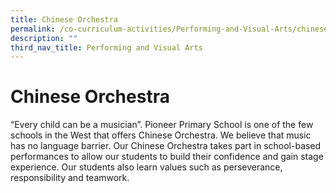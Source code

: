 ```yaml
---
title: Chinese Orchestra
permalink: /co-curriculum-activities/Performing-and-Visual-Arts/chinese-orchestra
description: ""
third_nav_title: Performing and Visual Arts
---
```

# Chinese Orchestra
“Every child can be a musician”. Pioneer Primary School is one of the few schools in the West that offers Chinese Orchestra. We believe that music has no language barrier. Our Chinese Orchestra takes part in school-based performances to allow our students to build their confidence and gain stage experience. Our students also learn values such as perseverance, responsibility and teamwork.
